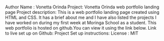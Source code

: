 #
Author Name : Vonetta Orinda
Project: Vonetta Orinda web portfolio landing page
Project description: This is a web portfolio landing page created using HTML and CSS. It has a brief about me and I have also listed the projects I have worked on during my first week at Moringa School as a student. This web portfolio is hosted on github.You can view it using the link below.
Link to live set up on Github:
Project Set up instructions:
License : MIT